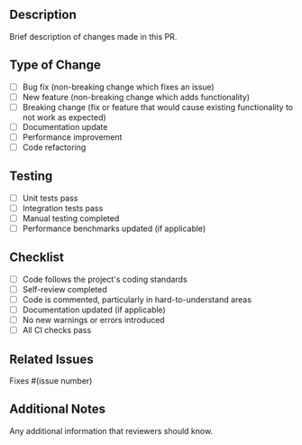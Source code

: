 ## Description
Brief description of changes made in this PR.

## Type of Change
- [ ] Bug fix (non-breaking change which fixes an issue)
- [ ] New feature (non-breaking change which adds functionality)
- [ ] Breaking change (fix or feature that would cause existing functionality to not work as expected)
- [ ] Documentation update
- [ ] Performance improvement
- [ ] Code refactoring

## Testing
- [ ] Unit tests pass
- [ ] Integration tests pass
- [ ] Manual testing completed
- [ ] Performance benchmarks updated (if applicable)

## Checklist
- [ ] Code follows the project's coding standards
- [ ] Self-review completed
- [ ] Code is commented, particularly in hard-to-understand areas
- [ ] Documentation updated (if applicable)
- [ ] No new warnings or errors introduced
- [ ] All CI checks pass

## Related Issues
Fixes #(issue number)

## Additional Notes
Any additional information that reviewers should know.
